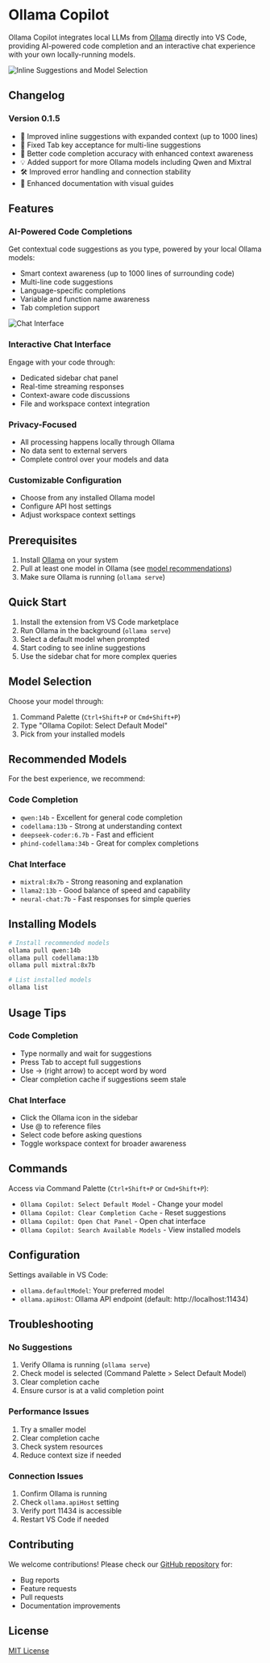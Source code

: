 # Ollama Copilot

Ollama Copilot integrates local LLMs from [Ollama](https://ollama.ai/) directly into VS Code, providing AI-powered code completion and an interactive chat experience with your own locally-running models.

![Inline Suggestions and Model Selection](media/demo/inlinesuggestions.gif)

## Changelog

### Version 0.1.5
- 🚀 Improved inline suggestions with expanded context (up to 1000 lines)
- 🔄 Fixed Tab key acceptance for multi-line suggestions
- 🎯 Better code completion accuracy with enhanced context awareness
- 💡 Added support for more Ollama models including Qwen and Mixtral
- 🛠️ Improved error handling and connection stability
- 📝 Enhanced documentation with visual guides

## Features

### AI-Powered Code Completions
Get contextual code suggestions as you type, powered by your local Ollama models:
- Smart context awareness (up to 1000 lines of surrounding code)
- Multi-line code suggestions
- Language-specific completions
- Variable and function name awareness
- Tab completion support

![Chat Interface](media/demo/chatDemo.gif)

### Interactive Chat Interface
Engage with your code through:
- Dedicated sidebar chat panel
- Real-time streaming responses
- Context-aware code discussions
- File and workspace context integration

### Privacy-Focused
- All processing happens locally through Ollama
- No data sent to external servers
- Complete control over your models and data

### Customizable Configuration
- Choose from any installed Ollama model
- Configure API host settings
- Adjust workspace context settings

## Prerequisites

1. Install [Ollama](https://ollama.ai/) on your system
2. Pull at least one model in Ollama (see [model recommendations](#model-recommendations))
3. Make sure Ollama is running (`ollama serve`)

## Quick Start

1. Install the extension from VS Code marketplace
2. Run Ollama in the background (`ollama serve`)
3. Select a default model when prompted
4. Start coding to see inline suggestions
5. Use the sidebar chat for more complex queries

## Model Selection

Choose your model through:
1. Command Palette (`Ctrl+Shift+P` or `Cmd+Shift+P`)
2. Type "Ollama Copilot: Select Default Model"
3. Pick from your installed models

## Recommended Models

For the best experience, we recommend:

### Code Completion
- `qwen:14b` - Excellent for general code completion
- `codellama:13b` - Strong at understanding context
- `deepseek-coder:6.7b` - Fast and efficient
- `phind-codellama:34b` - Great for complex completions

### Chat Interface
- `mixtral:8x7b` - Strong reasoning and explanation
- `llama2:13b` - Good balance of speed and capability
- `neural-chat:7b` - Fast responses for simple queries

## Installing Models

```bash
# Install recommended models
ollama pull qwen:14b
ollama pull codellama:13b
ollama pull mixtral:8x7b

# List installed models
ollama list
```

## Usage Tips

### Code Completion
- Type normally and wait for suggestions
- Press Tab to accept full suggestions
- Use → (right arrow) to accept word by word
- Clear completion cache if suggestions seem stale

### Chat Interface
- Click the Ollama icon in the sidebar
- Use @ to reference files
- Select code before asking questions
- Toggle workspace context for broader awareness

## Commands

Access via Command Palette (`Ctrl+Shift+P` or `Cmd+Shift+P`):

- `Ollama Copilot: Select Default Model` - Change your model
- `Ollama Copilot: Clear Completion Cache` - Reset suggestions
- `Ollama Copilot: Open Chat Panel` - Open chat interface
- `Ollama Copilot: Search Available Models` - View installed models

## Configuration

Settings available in VS Code:

- `ollama.defaultModel`: Your preferred model
- `ollama.apiHost`: Ollama API endpoint (default: http://localhost:11434)

## Troubleshooting

### No Suggestions
1. Verify Ollama is running (`ollama serve`)
2. Check model is selected (Command Palette > Select Default Model)
3. Clear completion cache
4. Ensure cursor is at a valid completion point

### Performance Issues
1. Try a smaller model
2. Clear completion cache
3. Check system resources
4. Reduce context size if needed

### Connection Issues
1. Confirm Ollama is running
2. Check `ollama.apiHost` setting
3. Verify port 11434 is accessible
4. Restart VS Code if needed

## Contributing

We welcome contributions! Please check our [GitHub repository](https://github.com/gnana997/ollama-copilot) for:
- Bug reports
- Feature requests
- Pull requests
- Documentation improvements

## License

[MIT License](LICENSE)
